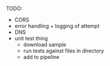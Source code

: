 TODO:

- CORS
- error handling + logging of attempt
- DNS
- unit test thing
  - download sample
  - run tests against files in directory
  - add to pipeline
